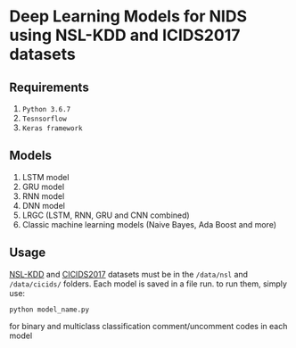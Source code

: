 # Deep Learning Models for NIDS using NSL-KDD and ICIDS2017 datasets 

## Requirements
1. `Python 3.6.7`
2. `Tesnsorflow`
3. `Keras framework`

## Models
1. LSTM model
2. GRU model
3. RNN model
4. DNN model
5. LRGC (LSTM, RNN, GRU and CNN combined)
6. Classic machine learning models (Naive Bayes, Ada Boost and more)

## Usage

[NSL-KDD](https://www.unb.ca/cic/datasets/nsl.html) and [CICIDS2017](https://www.unb.ca/cic/datasets/ids-2017.html) datasets must be in the `/data/nsl` and `/data/cicids/` folders. Each model is saved in a file run. to run them, simply use:

`python model_name.py`

for binary and multiclass classification comment/uncomment codes in each model
